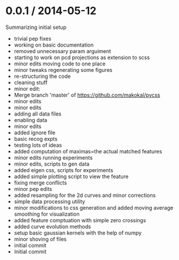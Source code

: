 
0.0.1 / 2014-05-12 
==================
Summarizing initial setup

 * trivial pep fixes
 * working on basic documentation
 * removed unnecessary param arguiment
 * starting to work on pcd projections as extension to scss
 * minor edits moving code to one place
 * minor tweaks regenerating some figures
 * re-structuring the code
 * cleaning stuff
 * minor edit:
 * Merge branch 'master' of https://github.com/makokal/pycss
 * minor edits
 * minor edits
 * adding all data files
 * enabling data
 * minor edits
 * added ignore file
 * basic recog expts
 * testing lots of ideas
 * added computation of maximas=the actual matched features
 * minor edits running experiments
 * minor edits, scripts to gen data
 * added eigen css, scripts for experiments
 * added simple plotting script to view the feature
 * fixing merge conflicts
 * minor pep edits
 * added resampling for the 2d curves and minor corrections
 * simple data processing utility
 * minor modifications to css generation and added moving average smoothing for visualization
 * added feature comptuation with simple zero crossings
 * added curve evolution methods
 * setup basic gaussian kernels with the help of numpy
 * minor shoving of files
 * initial commit
 * Initial commit
